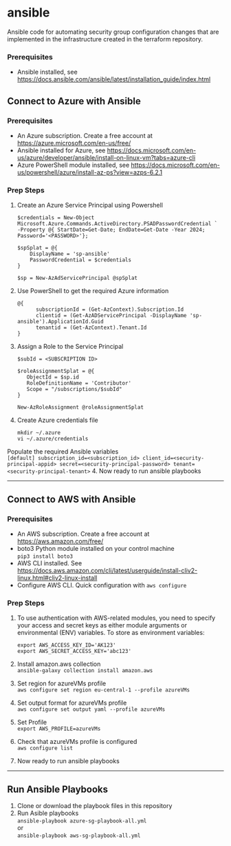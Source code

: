 # ansible
Ansible code for automating security group configuration changes that are implemented in the infrastructure created in the terraform repository.  

### Prerequisites ###

* Ansible installed, see https://docs.ansible.com/ansible/latest/installation_guide/index.html   

## Connect to Azure with Ansible ##
   
### Prerequisites ###
* An Azure subscription. Create a free account at https://azure.microsoft.com/en-us/free/
* Ansible installed for Azure, see https://docs.microsoft.com/en-us/azure/developer/ansible/install-on-linux-vm?tabs=azure-cli
* Azure PowerShell module installed, see https://docs.microsoft.com/en-us/powershell/azure/install-az-ps?view=azps-6.2.1    
    
### Prep Steps ###
1. Create an Azure Service Principal using Powershell   
      ```
      $credentials = New-Object Microsoft.Azure.Commands.ActiveDirectory.PSADPasswordCredential `
      -Property @{ StartDate=Get-Date; EndDate=Get-Date -Year 2024; Password='<PASSWORD>'};
      
      $spSplat = @{
          DisplayName = 'sp-ansible'
          PasswordCredential = $credentials
      }
      
      $sp = New-AzAdServicePrincipal @spSplat
      ```
2. Use PowerShell to get the required Azure information    
      ```
      @{
            subscriptionId = (Get-AzContext).Subscription.Id
            clientid = (Get-AzADServicePrincipal -DisplayName 'sp-ansible').ApplicationId.Guid
            tenantid = (Get-AzContext).Tenant.Id
      }
      ```    
3. Assign a Role to the Service Principal      
      ```
      $subId = <SUBSCRIPTION ID>

      $roleAssignmentSplat = @{
         ObjectId = $sp.id
         RoleDefinitionName = 'Contributor'
         Scope = "/subscriptions/$subId"
      }
      
      New-AzRoleAssignment @roleAssignmentSplat
      ```
3. Create Azure credentials file   
      ```
      mkdir ~/.azure
      vi ~/.azure/credentials
      ```    
Populate the required Ansible variables    
      ```
      [default]
      subscription_id=<subscription_id>
      client_id=<security-principal-appid>
      secret=<security-principal-password>
      tenant=<security-principal-tenant>
      ```
4. Now ready to run ansible playbooks    

- - -    
## Connect to AWS with Ansible ##
   
### Prerequisites ###
* An AWS subscription. Create a free account at https://aws.amazon.com/free/
* boto3 Python module installed on your control machine    
      ```pip3 install boto3```    
* AWS CLI installed. See https://docs.aws.amazon.com/cli/latest/userguide/install-cliv2-linux.html#cliv2-linux-install    
* Configure AWS CLI. Quick configuration with ```aws configure```

### Prep Steps ###
1. To use authentication with AWS-related modules, you need to specify your access and secret keys as either module arguments or environmental (ENV) variables. To store as environment variables:  

      ```
      export AWS_ACCESS_KEY_ID='AK123' 
      export AWS_SECRET_ACCESS_KEY='abc123'
      ```  
  
2. Install amazon.aws collection    
      ```ansible-galaxy collection install amazon.aws```    

3. Set region for azureVMs profile    
      ```aws configure set region eu-central-1 --profile azureVMs```    

4. Set output format for azureVMs profile    
      ```aws configure set output yaml --profile azureVMs```    

5. Set Profile    
      ```export AWS_PROFILE=azureVMs```    

6. Check that azureVMs profile is configured    
      ```aws configure list```    

7. Now ready to run ansible playbooks    

- - -  
## Run Ansible Playbooks ##

1. Clone or download the playbook files in this repository
2. Run Asible playbooks    
      ```ansible-playbook azure-sg-playbook-all.yml```    
      or    
      ```ansible-playbook aws-sg-playbook-all.yml```  
